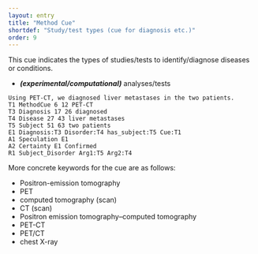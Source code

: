 ```yaml
---
layout: entry
title: "Method Cue"
shortdef: "Study/test types (cue for diagnosis etc.)"
order: 9
---
```


This cue indicates the types of studies/tests to identify/diagnose diseases or conditions. 

- ***(experimental/computational)*** analyses/tests 

~~~ ann
Using PET-CT, we diagnosed liver metastases in the two patients.
T1 MethodCue 6 12 PET-CT
T3 Diagnosis 17 26 diagnosed
T4 Disease 27 43 liver metastases
T5 Subject 51 63 two patients
E1 Diagnosis:T3 Disorder:T4 has_subject:T5 Cue:T1
A1 Speculation E1
A2 Certainty E1 Confirmed
R1 Subject_Disorder Arg1:T5 Arg2:T4
~~~

More concrete keywords for the cue are as follows:

- Positron-emission tomography
- PET
- computed tomography (scan)
- CT (scan)
- Positron emission tomography–computed tomography
- PET-CT
- PET/CT
- chest X-ray
